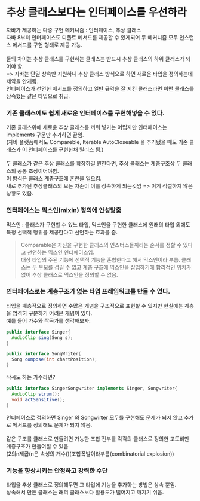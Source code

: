 # 추상 클래스보다는 인터페이스를 우선하라
자바가 제공하는 다중 구현 메커니즘 : 인터페이스, 추상 클래스<br/>
자바 8부터 인터페이스도 디폴트 메서드를 제공할 수 있게되어 두 메커니즘 모두 인스턴스 메서드를 구현 형태로 제공 가능.<br/>
<br/>
둘의 차이는 추상 클래스를 구현하는 클래스는 반드시 추상 클래스의 하위 클래스가 되어야 함.<br/>
  => 자바는 단일 상속만 지원하니 추상 클래스 방식으로 하면 새로운 타입을 정의하는데 제약을 안게됨.<br/>
인터페이스가 선언한 메서드를 정의하고 일반 규약을 잘 지킨 클래스라면 어떤 클래스를 상속했든 같은 타입으로 취급.<br/>

### 기존 클래스에도 쉽게 새로운 인터페이스를 구현해넣을 수 있다.
기존 클래스위에 새로운 추상 클래스를 끼워 넣기는 어럽지만 인터페이스는 implements 구문만 추가하면 끝임.<br/>
(자바 플랫폼에서도 Compareble, Iterable AutoCloseable 을 추가됐을 때도 기존 클래스가 이 인터페이스를 구현한채 릴리스 됨.)<br/><br/>
두 클래스가 같은 추상 클래스를 확장하길 원한다면, 추상 클래스는 계층구조상 두 클래스의 공통 조상이어야함.<br/>
이 방식은 클래스 계층구조에 혼란을 일으킴.<br/>
새로 추가된 추상클래스의 모든 자손이 이를 상속하게 되는것임 => 이게 적절하지 않은 상황도 있음.<br/>

### 인터페이스는 믹스인(mixin) 정의에 안성맞춤
믹스인 : 클래스가 구현할 수 있느 타입, 믹스인을 구현한 클래스에 원래의 타입 외에도 특정 선택적 행위를 제공한다고 선언하는 효과를 줌.
> Comparable은 자신을 구현한 클래스의 인스터스들끼리는 순서를 정할 수 있다고 선언하는 믹스인 인터페이스임.<br/>
> 대상 타입의 주된 기능에 선택적 기능을 혼합한다고 해서 믹스인이라 부름.
클래스는 두 부모를 섬길 수 없고 계층 구조에 믹스인을 삽입하기에 합리적인 위치가 없어 추상 클래스로 믹스인을 정의할 수 없음.<br/>

### 인터페이스로는 계층구조가 없는 타입 프레임워크를 만들 수 있다.
타입을 계층적으로 정의하면 수많은 개념을 구조적으로 표현할 수 있지만 현실에는 계층을 엄격히 구분하기 어려운 개념이 있다.<br/>
예를 들어 가수와 작곡가를 생각해보자.
```java
public interface Singer{
  AudioClip sing(Song s);
}

public interface SongWriter{
  Song compose(int chartPosition);
}
```
작곡도 하는 가수라면?
```java
public interface SingerSongwriter implements Singer, Songwriter{
  AudioClip strum();
  void actSensitive();
}
```
인터페이스로 정의하면 Singer 와 Songwirter 모두를 구현해도 문제가 되지 않고 추가로 메서드를 정의해도 문제가 되지 않음.<br/>
<br/>
같은 구조를 클래스로 만들려면 가능한 조합 전부를 각각의 클래스로 정의한 고도비만 계층구조가 만들어질 수 있음<br/>
(2의n제곱(n은 속성의 개수))(조합폭발이라부름(combinatorial explosion))<br/>

### 기능을 향상시키는 안정하고 강력한 수단
타입을 추상 클래스로 정의해두면 그 타입에 기능을 추가하는 방법은 상속 뿐임.<br/>
상속해서 만든 클래스는 래퍼 클래스보다 활용도가 떨어지고 깨지기 쉬움.

